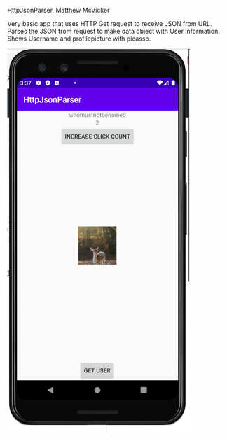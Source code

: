 HttpJsonParser, Matthew McVicker

Very basic app that uses HTTP Get request to receive JSON from URL. Parses the JSON from request to make data object with User
information. Shows Username and profilepicture with picasso.


<img src="./CAPTURE.PNG">
